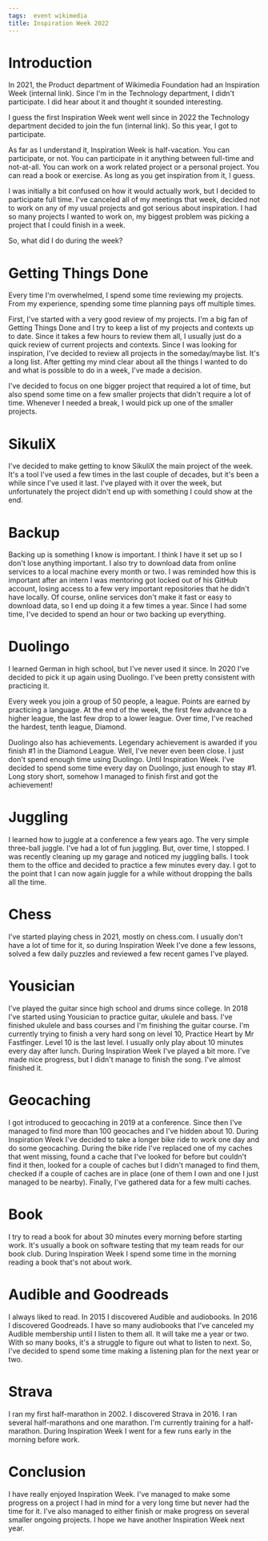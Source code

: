 ```yaml
---
tags:  event wikimedia
title: Inspiration Week 2022
---
```

# Introduction

In 2021, the Product department of Wikimedia Foundation had an Inspiration Week (internal link). Since I'm in the Technology department, I didn't participate. I did hear about it and thought it sounded interesting.

I guess the first Inspiration Week went well since in 2022 the Technology department decided to join the fun (internal link). So this year, I got to participate.

As far as I understand it, Inspiration Week is half-vacation. You can participate, or not. You can participate in it anything between full-time and not-at-all. You can work on a work related project or a personal project. You can read a book or exercise. As long as you get inspiration from it, I guess.

I was initially a bit confused on how it would actually work, but I decided to participate full time. I've canceled all of my meetings that week, decided not to work on any of my usual projects and got serious about inspiration. I had so many projects I wanted to work on, my biggest problem was picking a project that I could finish in a week.

So, what did I do during the week?

# Getting Things Done

Every time I'm overwhelmed, I spend some time reviewing my projects. From my experience, spending some time planning pays off multiple times.

First, I've started with a very good review of my projects. I'm a big fan of Getting Things Done and I try to keep a list of my projects and contexts up to date. Since it takes a few hours to review them all, I usually just do a quick review of current projects and contexts. Since I was looking for inspiration, I've decided to review all projects in the someday/maybe list. It's a long list. After getting my mind clear about all the things I wanted to do and what is possible to do in a week, I've made a decision.

I've decided to focus on one bigger project that required a lot of time, but also spend some time on a few smaller projects that didn't require a lot of time. Whenever I needed a break, I would pick up one of the smaller projects.

# SikuliX

I've decided to make getting to know SikuliX the main project of the week. It's a tool I've used a few times in the last couple of decades, but it's been a while since I've used it last. I've played with it over the week, but unfortunately the project didn't end up with something I could show at the end.

# Backup

Backing up is something I know is important. I think I have it set up so I don't lose anything important. I also try to download data from online services to a local machine every month or two. I was reminded how this is important after an intern I was mentoring got locked out of his GitHub account, losing access to a few very important repositories that he didn't have locally. Of course, online services don't make it fast or easy to download data, so I end up doing it a few times a year. Since I had some time, I've decided to spend an hour or two backing up everything.

# Duolingo

I learned German in high school, but I've never used it since. In 2020 I've decided to pick it up again using Duolingo. I've been pretty consistent with practicing it.

Every week you join a group of 50 people, a league. Points are earned by practicing a language. At the end of the week, the first few advance to a higher league, the last few drop to a lower league. Over time, I've reached the hardest, tenth league, Diamond.

Duolingo also has achievements. Legendary achievement is awarded if you finish #1 in the Diamond League. Well, I've never even been close. I just don't spend enough time using Duolingo. Until Inspiration Week. I've decided to spend some time every day on Duolingo, just enough to stay #1. Long story short, somehow I managed to finish first and got the achievement!

# Juggling

I learned how to juggle at a conference a few years ago. The very simple three-ball juggle. I've had a lot of fun juggling. But, over time, I stopped. I was recently cleaning up my garage and noticed my juggling balls. I took them to the office and decided to practice a few minutes every day. I got to the point that I can now again juggle for a while without dropping the balls all the time.

# Chess

I've started playing chess in 2021, mostly on chess.com. I usually don't have a lot of time for it, so during Inspiration Week I've done a few lessons, solved a few daily puzzles and reviewed a few recent games I've played.

# Yousician

I've played the guitar since high school and drums since college. In 2018 I've started using Yousician to practice guitar, ukulele and bass. I've finished ukulele and bass courses and I'm finishing the guitar course. I'm currently trying to finish a very hard song on level 10, Practice Heart by Mr Fastfinger. Level 10 is the last level. I usually only play about 10 minutes every day after lunch. During Inspiration Week I've played a bit more. I've made nice progress, but I didn't manage to finish the song. I've almost finished it.

# Geocaching

I got introduced to geocaching in 2019 at a conference. Since then I've managed to find more than 100 geocaches and I've hidden about 10. During Inspiration Week I've decided to take a longer bike ride to work one day and do some geocaching. During the bike ride I've replaced one of my caches that went missing, found a cache that I've looked for before but couldn't find it then, looked for a couple of caches but I didn't managed to find them, checked if a couple of caches are in place (one of them I own and one I just managed to be nearby). Finally, I've gathered data for a few multi caches.

# Book

I try to read a book for about 30 minutes every morning before starting work. It's usually a book on software testing that my team reads for our book club. During Inspiration Week I spend some time in the morning reading a book that's not about work.

# Audible and Goodreads

I always liked to read. In 2015 I discovered Audible and audiobooks. In 2016 I discovered Goodreads. I have so many audiobooks that I've canceled my Audible membership until I listen to them all. It will take me a year or two. With so many books, it's a struggle to figure out what to listen to next. So, I've decided to spend some time making a listening plan for the next year or two.

# Strava

I ran my first half-marathon in 2002. I discovered Strava in 2016. I ran several half-marathons and one marathon. I'm currently training for a half-marathon. During Inspiration Week I went for a few runs early in the morning before work.

# Conclusion

I have really enjoyed Inspiration Week. I've managed to make some progress on a project I had in mind for a very long time but never had the time for it. I've also managed to either finish or make progress on several smaller ongoing projects. I hope we have another Inspiration Week next year.
